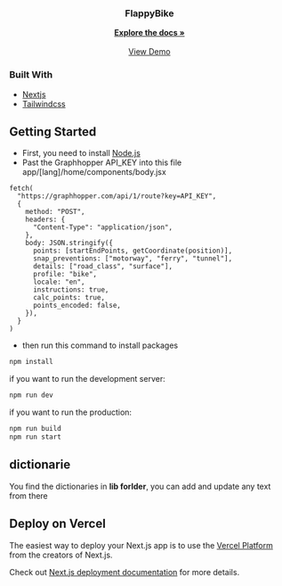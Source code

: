 <p align="center">
  <h3 align="center">FlappyBike</h3>

  <p align="center">
    <a href="https://www.figma.com/file/bn7sykSde8Zv6cuStu3KAm/flappybike-docs?type=whiteboard&node-id=0%3A1&t=6K5U9jDFY4oT9QYJ-1"><strong>Explore the docs »</strong></a>
    <br />
    <br />
    <a href="https://flappybike.vercel.app/en">View Demo</a>
  </p>
</p>

### Built With

* [Nextjs](https://nextjs.org/)
* [Tailwindcss](https://tailwindcss.com/)


## Getting Started

- First, you need to install  [Node.js](https://nodejs.org/en)
- Past the Graphhopper API_KEY into this file app/[lang]/home/components/body.jsx

```
fetch(
  "https://graphhopper.com/api/1/route?key=API_KEY",
  {
    method: "POST",
    headers: {
      "Content-Type": "application/json",
    },
    body: JSON.stringify({
      points: [startEndPoints, getCoordinate(position)],
      snap_preventions: ["motorway", "ferry", "tunnel"],
      details: ["road_class", "surface"],
      profile: "bike",
      locale: "en",
      instructions: true,
      calc_points: true,
      points_encoded: false,
    }),
  }
)
```

- then run this command to install packages

```bash
npm install
```

if you want to run the development server:

```bash
npm run dev
```

if you want to run the production:

```bash
npm run build
npm run start
```

## dictionarie

You find the dictionaries in <b>lib forlder</b>, you can add and update any text from there

## Deploy on Vercel

The easiest way to deploy your Next.js app is to use the [Vercel Platform](https://vercel.com/new?utm_medium=default-template&filter=next.js&utm_source=create-next-app&utm_campaign=create-next-app-readme) from the creators of Next.js.

Check out [Next.js deployment documentation](https://nextjs.org/docs/deployment) for more details.
